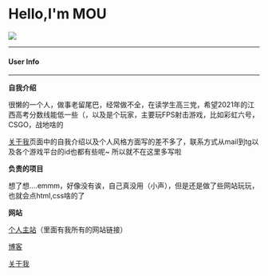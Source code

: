 # Hello,I'm MOU

![](https://gitee.com/xiaomouz/xiaomouz/raw/master/upload/images/b1bfc9aeb2cfd.jpg)

---

#### User Info

---

**自我介绍**

很懒的一个人，做事老留尾巴，经常做不全，在读学生高三党，希望2021年的江西高考分数线能低一些（，以及是个玩家，主要玩FPS射击游戏，比如彩虹六号，CSGO，战地啥的

[关于我](http://about.mou.best)页面中的自我介绍以及个人风格方面写的差不多了，联系方式从mail到tg以及各个游戏平台的id也都有些呢~ 所以就不在这里多写啦

**负责的项目**

想了想....emmm，好像没有诶，自己真没用（小声），但是还是做了些网站玩玩，也就会点html,css啥的了

**网站**

[个人主站](http://mou.best)（里面有我所有的网站链接）

[博客](http://blog.mou.best)

[关于我](http://about.mou.best)




